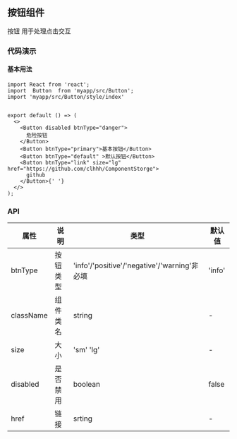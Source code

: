 
##  按钮组件

按钮 用于处理点击交互

### 代码演示

#### 基本用法

```tsx
import React from 'react';
import  Button  from 'myapp/src/Button';
import 'myapp/src/Button/style/index'


export default () => (
  <>
    <Button disabled btnType="danger">
      危险按钮
    </Button>
    <Button btnType="primary">基本按钮</Button>
    <Button btnType="default" >默认按钮</Button>
    <Button btnType="link" size="lg" href="https://github.com/clhhh/ComponentStorge">
      github
    </Button>{' '}
  </>
);
```
### API

| 属性 | 说明     | 类型                                         | 默认值 |
| ---- | -------- | -------------------------------------------- | ------ |
| btnType | 按钮类型 | 'info'/'positive'/'negative'/'warning'非必填 | 'info' |
| className | 组件类名 |   string   |   - |
| size  | 大小 | 'sm' 'lg' | - | 
| disabled | 是否禁用 |boolean | false |
| href | 链接 | srting | - |   
